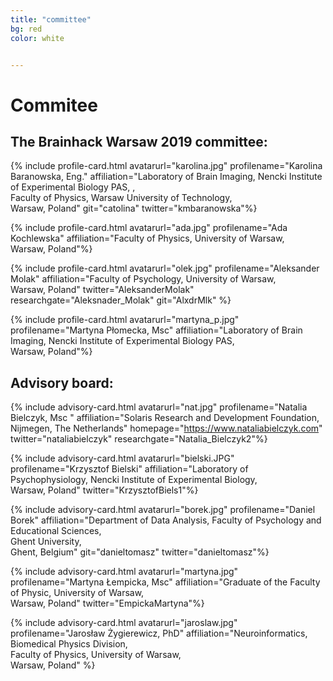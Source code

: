 ```yaml
---
title: "committee"
bg: red
color: white


---
```


# Commitee

## The Brainhack Warsaw 2019 committee:

<div id="profile-container">

{% include profile-card.html avatarurl="karolina.jpg" profilename="Karolina Baranowska, Eng." affiliation="Laboratory of Brain Imaging, Nencki Institute of Experimental Biology PAS, ,<br> Faculty of Physics, Warsaw University of Technology, <br>Warsaw, Poland" git="catolina" twitter="kmbaranowska"%}

{% include profile-card.html avatarurl="ada.jpg" profilename="Ada Kochlewska" affiliation="Faculty of Physics, University of Warsaw, <br>Warsaw, Poland"%}

{% include profile-card.html avatarurl="olek.jpg" profilename="Aleksander Molak" affiliation="Faculty of Psychology, University of Warsaw,<br> Warsaw, Poland" twitter="AleksanderMolak" researchgate="Aleksnader_Molak" git="AlxdrMlk" %}

{% include profile-card.html avatarurl="martyna_p.jpg" profilename="Martyna Płomecka, Msc" affiliation="Laboratory of Brain Imaging, Nencki Institute of Experimental Biology PAS, <br>Warsaw, Poland"%}

</div>


## Advisory board:
<div id="profile-container">

{% include advisory-card.html avatarurl="nat.jpg" profilename="Natalia Bielczyk, Msc " affiliation="Solaris Research and Development Foundation, <br>Nijmegen, The Netherlands" homepage="https://www.nataliabielczyk.com" twitter="nataliabielczyk" researchgate="Natalia_Bielczyk2"%}

{% include advisory-card.html avatarurl="bielski.JPG" profilename="Krzysztof Bielski" affiliation="Laboratory of Psychophysiology, Nencki Institute of Experimental Biology,<br> Warsaw, Poland"  twitter="KrzysztofBiels1"%}

{% include advisory-card.html avatarurl="borek.jpg" profilename="Daniel Borek" affiliation="Department of Data Analysis, Faculty of Psychology and Educational Sciences,<br> Ghent University, <br>Ghent, Belgium" git="danieltomasz" twitter="danieltomasz"%}

{% include advisory-card.html avatarurl="martyna.jpg" profilename="Martyna Łempicka, Msc" affiliation="Graduate of the Faculty of Physic, University of Warsaw,<br> Warsaw, Poland"  twitter="EmpickaMartyna"%}

{% include advisory-card.html avatarurl="jaroslaw.jpg" profilename="Jarosław Żygierewicz, PhD" affiliation="Neuroinformatics, <br> Biomedical Physics Division,<br> Faculty of Physics, University of Warsaw,<br> Warsaw, Poland" %}
</div>
